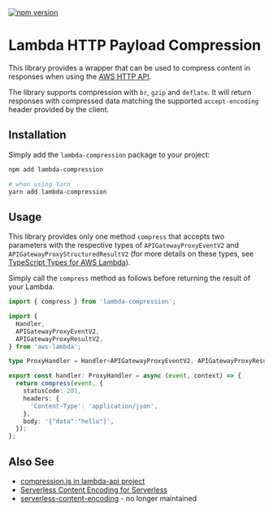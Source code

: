 [![npm version](https://badge.fury.io/js/lambda-compression.svg)](https://badge.fury.io/js/lambda-compression)

# Lambda HTTP Payload Compression

This library provides a wrapper that can be used to compress content in responses when using the [AWS HTTP API](https://docs.aws.amazon.com/apigateway/latest/developerguide/http-api-develop-integrations-lambda.html).

The library supports compression with `br`, `gzip` and `deflate`. It will return responses with compressed data matching the supported `accept-encoding` header provided by the client.

## Installation

Simply add the `lambda-compression` package to your project:

```sh
npm add lambda-compression

# when using Yarn
yarn add lambda-compression
```

## Usage

This library provides only one method `compress` that accepts two parameters with the respective types of `APIGatewayProxyEventV2` and `APIGatewayProxyStructuredResultV2` (for more details on these types, see [TypeScript Types for AWS Lambda](https://maxrohde.com/2022/01/02/typescript-types-for-aws-lambda/)).

Simply call the `compress` method as follows before returning the result of your Lambda.

```typescript
import { compress } from 'lambda-compression';

import {
  Handler,
  APIGatewayProxyEventV2,
  APIGatewayProxyResultV2,
} from 'aws-lambda';

type ProxyHandler = Handler<APIGatewayProxyEventV2, APIGatewayProxyResultV2>;

export const handler: ProxyHandler = async (event, context) => {
  return compress(event, {
    statusCode: 201,
    headers: {
      'Content-Type': 'application/json',
    },
    body: '{"data":"hello"}',
  });
};
```

## Also See

- [compression.js in lambda-api project](https://github.com/jeremydaly/lambda-api/blob/main/lib/compression.js)
- [Serverless Content Encoding for Serverless](https://www.npmjs.com/package/serverless-content-encoding)
- [serverless-content-encoding](https://github.com/dong-dohai/serverless-content-encoding) - no longer maintained
